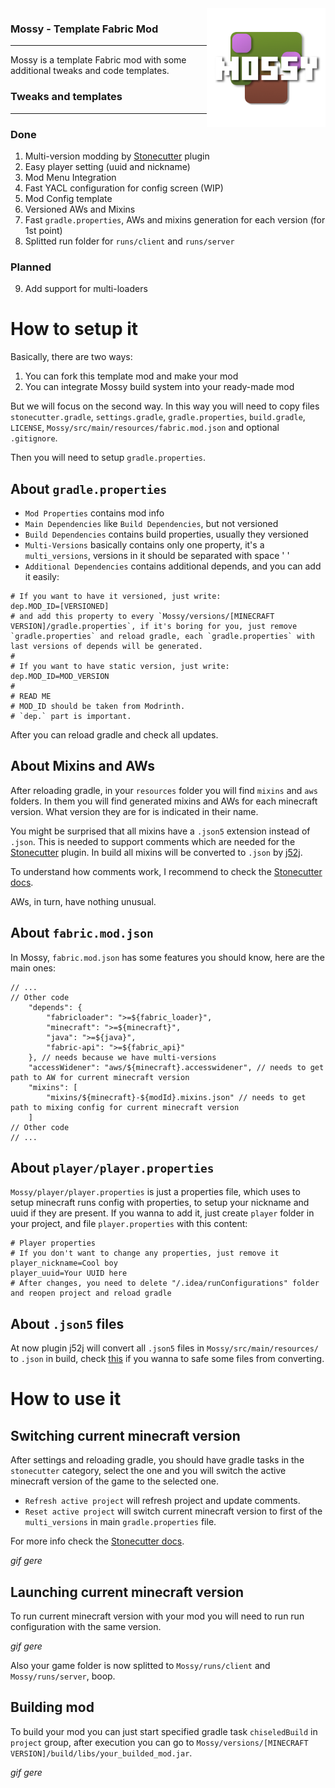 <img src="src/main/resources/icon/icon.png" align="right" width="190px"/>

### Mossy - Template Fabric Mod

---

Mossy is a template Fabric mod with some additional tweaks and code templates.

### Tweaks and templates
---
### Done
1) Multi-version modding by [Stonecutter](https://stonecutter.kikugie.dev/) plugin
2) Easy player setting (uuid and nickname)
3) Mod Menu Integration
4) Fast YACL configuration for config screen (WIP)
5) Mod Config template
6) Versioned AWs and Mixins
7) Fast `gradle.properties`, AWs and mixins generation for each version (for 1st point)
8) Splitted run folder for `runs/client` and `runs/server`
### Planned
9) Add support for multi-loaders

# How to setup it
Basically, there are two ways: 
1) You can fork this template mod and make your mod
2) You can integrate Mossy build system into your ready-made mod

But we will focus on the second way. In this way you will need to copy files `stonecutter.gradle`, `settings.gradle`, `gradle.properties`, `build.gradle`, `LICENSE`, `Mossy/src/main/resources/fabric.mod.json` and optional `.gitignore`. 

Then you will need to setup `gradle.properties`.

## About `gradle.properties`
- `Mod Properties` contains mod info
- `Main Dependencies` like `Build Dependencies`, but not versioned
- `Build Dependencies` contains build properties, usually they versioned
- `Multi-Versions` basically contains only one property, it's a `multi_versions`, versions in it should be separated with space ' '
- `Additional Dependencies` contains additional depends, and you can add it easily:
```properties
# If you want to have it versioned, just write:
dep.MOD_ID=[VERSIONED]
# and add this property to every `Mossy/versions/[MINECRAFT VERSION]/gradle.properties`, if it's boring for you, just remove `gradle.properties` and reload gradle, each `gradle.properties` with last versions of depends will be generated.
#
# If you want to have static version, just write:
dep.MOD_ID=MOD_VERSION
#
# READ ME
# MOD_ID should be taken from Modrinth.
# `dep.` part is important.
```

After you can reload gradle and check all updates.

## About Mixins and AWs

After reloading gradle, in your `resources` folder you will find `mixins` and `aws` folders. In them you will find generated mixins and AWs for each minecraft version. What version they are for is indicated in their name.

You might be surprised that all mixins have a `.json5` extension instead of `.json`. This is needed to support comments which are needed for the [Stonecutter](https://stonecutter.kikugie.dev/) plugin. In build all mixins will be converted to `.json` by [j52j](https://github.com/kikugie/j52j).

To understand how comments work, I recommend to check the [Stonecutter docs](https://stonecutter.kikugie.dev/stonecutter/introduction).

AWs, in turn, have nothing unusual.

## About `fabric.mod.json`
In Mossy, `fabric.mod.json` has some features you should know, here are the main ones:
```json5
// ...
// Other code
    "depends": {
        "fabricloader": ">=${fabric_loader}",
        "minecraft": ">=${minecraft}",
        "java": ">=${java}",
        "fabric-api": ">=${fabric_api}"
    }, // needs because we have multi-versions
    "accessWidener": "aws/${minecraft}.accesswidener", // needs to get path to AW for current minecraft version
    "mixins": [
        "mixins/${minecraft}-${modId}.mixins.json" // needs to get path to mixing config for current minecraft version
    ]
// Other code
// ...
```

## About `player/player.properties`

`Mossy/player/player.properties` is just a properties file, which uses to setup minecraft runs config with properties, to setup your nickname and uuid if they are present. If you wanna to add it, just create `player` folder in your project, and file `player.properties` with this content:

```properties
# Player properties
# If you don't want to change any properties, just remove it
player_nickname=Cool boy
player_uuid=Your UUID here
# After changes, you need to delete "/.idea/runConfigurations" folder and reopen project and reload gradle
```

## About `.json5` files
At now plugin j52j will convert all `.json5` files in `Mossy/src/main/resources/` to `.json` in build, check [this](https://github.com/kikugie/j52j?tab=readme-ov-file#configuring-the-plugin) if you wanna to safe some files from converting.

# How to use it

## Switching current minecraft version

After settings and reloading gradle, you should have gradle tasks in the `stonecutter` category, select the one and you will switch the active minecraft version of the game to the selected one.
- `Refresh active project` will refresh project and update comments.
- `Reset active project` will switch current minecraft version to first of the `multi_versions` in main `gradle.properties` file.

For more info check the [Stonecutter docs](https://stonecutter.kikugie.dev/stonecutter/introduction).

*gif gere*

## Launching current minecraft version
To run current minecraft version with your mod you will need to run run configuration with the same version.

*gif gere*

Also your game folder is now splitted to `Mossy/runs/client` and `Mossy/runs/server`, boop.

## Building mod
To build your mod you can just start specified gradle task `chiseledBuild` in `project` group, after execution you can go to `Mossy/versions/[MINECRAFT VERSION]/build/libs/your_builded_mod.jar`.

*gif gere*
